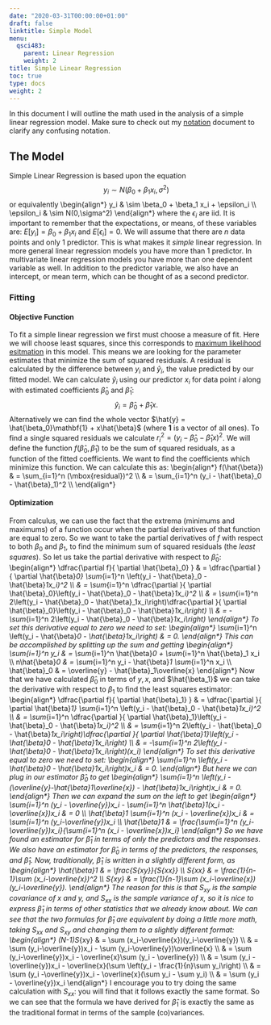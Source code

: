 ```yaml
---
date: "2020-03-31T00:00:00+01:00"
draft: false
linktitle: Simple Model
menu:
  qsci483:
    parent: Linear Regression
    weight: 2
title: Simple Linear Regression
toc: true
type: docs
weight: 2
---
```


In this document I will outline the math used in the analysis of a simple linear regression model. Make sure to check out my [notation](/courses/qsci483/notation) document to clarify any confusing notation. 

## The Model ##

Simple Linear Regression is based upon the equation
$$
y_i \sim N(\beta_0 + \beta_1 x_i,\sigma^2)
$$
or equivalently 
\begin{align*}
y_i & \sim \beta_0 + \beta_1 x_i + \epsilon_i \\\\
\epsilon_i & \sim N(0,\sigma^2)
\end{align*}
where the $\epsilon_i$ are iid. It is important to remember that the expectations, or means, of these variables are: $E[y_i] = \beta_0 + \beta_1 x_i$ and $E[\epsilon_i] = 0$. We will assume that there are $n$ data points and only 1 predictor. This is what makes it _simple_ linear regression. In more general linear regression models you have more than 1 predictor. In multivariate linear regression models you have more than one dependent variable as well. In addition to the predictor variable, we also have an intercept, or mean term, which can be thought of as a second predictor.

### Fitting ###
#### Objective Function ####
To fit a simple linear regression we first must choose a measure of fit. Here we will choose least squares, since this corresponds to [maximum likelihood esitmation](/courses/qsci483/linear-regression/properties) in this model. This means we are looking for the parameter estimates that minimize the sum of squared residuals. A residual is calculated by the difference between $y_i$ and $\hat{y}_i$, the value predicted by our fitted model. We can calculate $\hat{y}_i$ using our predictor $x_i$ for data point $i$ along with estimated coefficients $\hat{\beta}_0$ and $\hat{\beta}_1$:
$$
\hat{y}_i = \hat{\beta}_0 + \hat{\beta}_1 x.
$$
Alternatively we can find the whole vector $\hat{y} = \hat{\beta_0}\mathbf{1} + x\hat{\beta}$ (where $\mathbf{1}$ is a vector of all ones). To find a single squared residuals we calculate $r_i^2 = (y_i - \hat{\beta}_0 - \hat{\beta}_1 x)^2$. We will define the function $f(\hat{\beta}_0,\hat{\beta}_1)$ to be the sum of squared residuals, as a function of the fitted coefficients. We want to find the coefficients which minimize this function. We can calculate this as:
\begin{align*}
f(\hat{\beta}) 
& = \sum_{i=1}^n (\mbox{residual})^2 \\\\
& = \sum_{i=1}^n (y_i - \hat{\beta}_0 - \hat{\beta}_1)^2 \\\\
\end{align*}

#### Optimization ####
From calculus, we can use the fact that the extrema (minimums and maximums) of a function occur when the partial derivatives of that function are equal to zero. So we want to take the partial derivatives of $f$ with respect to both $\beta_0$ and $\beta_1$, to find the minimum sum of squared residuals (the _least squares_). So let us take the partial derivative with respect to $\hat{\beta}_0$:
\begin{align*}
\dfrac{\partial f}{ \partial \hat{\beta}_0} }
& = \dfrac{\partial }{ \partial \hat{\beta}_0} \sum_{i=1}^n \left(y_i - \hat{\beta}_0 - \hat{\beta}_1x_i)^2 \\\\
& = \sum_{i=1}^n \dfrac{\partial }{ \partial \hat{\beta}_0}\left(y_i - \hat{\beta}_0 - \hat{\beta}_1x_i)^2 \\\\
& = \sum_{i=1}^n 2\left(y_i - \hat{\beta}_0 - \hat{\beta}_1x_i\right)\dfrac{\partial }{ \partial \hat{\beta}_0}\left(y_i - \hat{\beta}_0 - \hat{\beta}_1x_i\right) \\\\
& = -\sum_{i=1}^n 2\left(y_i - \hat{\beta}_0 - \hat{\beta}_1x_i\right)
\end{align*}
To set this derivative equal to zero we need to set:
\begin{align*}
\sum_{i=1}^n \left(y_i - \hat{\beta}_0 - \hat{\beta}_1x_i\right) & = 0.
\end{align*}
This can be accomplished by splitting up the sum and getting
\begin{align*}
\sum_{i=1}^n y_i & = \sum_{i=1}^n \hat{\beta}_0 + \sum_{i=1}^n \hat{\beta}_1 x_i \\\\
n\hat{\beta}_0 & = \sum_{i=1}^n y_i - \hat{\beta}_1 \sum_{i=1}^n x_i \\\\
\hat{\beta}_0 & = \overline{y} - \hat{\beta}_1\overline{x}
\end{align*}
Now that we have calculated $\hat{\beta}_0$ in terms of $y,x,$ and $\hat{\beta_1}$ we can take the derivative with respect to $\beta_1$ to find the least squares estimator:
\begin{align*}
\dfrac{\partial f}{ \partial \hat{\beta}_1} }
& = \dfrac{\partial }{ \partial \hat{\beta}_1} \sum_{i=1}^n \left(y_i - \hat{\beta}_0 - \hat{\beta}_1x_i)^2 \\\\
& = \sum_{i=1}^n \dfrac{\partial }{ \partial \hat{\beta}_1}\left(y_i - \hat{\beta}_0 - \hat{\beta}_1x_i)^2 \\\\
& = \sum_{i=1}^n 2\left(y_i - \hat{\beta}_0 - \hat{\beta}_1x_i\right)\dfrac{\partial }{ \partial \hat{\beta}_1}\left(y_i - \hat{\beta}_0 - \hat{\beta}_1x_i\right) \\\\
& = -\sum_{i=1}^n 2\left(y_i - \hat{\beta}_0 - \hat{\beta}_1x_i\right)(x_i)
\end{align*}
To set this derivative equal to zero we need to set:
\begin{align*}
\sum_{i=1}^n \left(y_i - \hat{\beta}_0 - \hat{\beta}_1x_i\right)x_i & = 0.
\end{align*}
But here we can plug in our estimator $\hat{\beta}_0$ to get
\begin{align*}
\sum_{i=1}^n \left(y_i - (\overline{y}-\hat{\beta}_1\overline{x}) - \hat{\beta}_1x_i\right)x_i & = 0.
\end{align*}
Then we can expand the sum on the left to get
\begin{align*}
\sum_{i=1}^n (y_i - \overline{y})x_i - \sum_{i=1}^n \hat{\beta}_1(x_i - \overline{x})x_i & = 0 \\\\
\hat{\beta}_1 \sum_{i=1}^n (x_i - \overline{x})x_i & = \sum_{i=1}^n (y_i-\overline{y})x_i \\\\
\hat{\beta}_1 & = \frac{\sum_{i=1}^n (y_i-\overline{y})x_i}{\sum_{i=1}^n (x_i - \overline{x})x_i}
\end{align*}
So we have found an estimator for $\hat{\beta}_1$ in terms of only the predictors and the responses. We also have an estimator for $\hat{\beta}_0$ in terms of the predictors, the responses, and $\hat{\beta}_1$. Now, traditionally, $\hat{\beta}_1$ is written in a slightly different form, as
\begin{align*}
\hat{\beta}_1 & = \frac{S_{xy}}{S_{xx}} \\\\
S_{xx} & = \frac{1}{n-1}\sum (x_i-\overline{x})^2 \\\\
S_{xy} & = \frac{1}{n-1}\sum (x_i-\overline{x})(y_i-\overline{y}).
\end{align*}
The reason for this is that $S_{xy}$ is the sample covariance of $x$ and $y$, and $S_{xx}$ is the sample variance of $x$, so it is nice to express $\hat{\beta}_1$ in terms of other statistics that we already know about. We can see that the two formulas for $\hat{\beta}_1$ are equivalent by doing a little more math, taking $S_{xx}$ and $S_{xy}$ and changing them to a slightly different format:
\begin{align*}
(N-1)S_{xy} & = \sum (x_i-\overline{x})(y_i-\overline{y}) \\\\
& = \sum (y_i-\overline{y})x_i - \sum (y_i-\overline{y})\overline{x} \\\\
& = \sum (y_i-\overline{y})x_i - \overline{x}\sum (y_i - \overline{y}) \\\\
& = \sum (y_i -\overline{y})x_i - \overline{x}(\sum \left(y_i - \frac{1}{n}\sum y_i\right) \\\\
& = \sum (y_i -\overline{y})x_i - \overline{x}(\sum y_i - \sum y_i) \\\\
& = \sum (y_i - \overline{y})x_i
\end{align*}
I encourage you to try doing the same calculation with $S_{xx}$: you will find that it follows exactly the same format. So we can see that the formula we have derived for $\hat{\beta}_1$ is exactly the same as the traditional format in terms of the sample (co)variances. 
